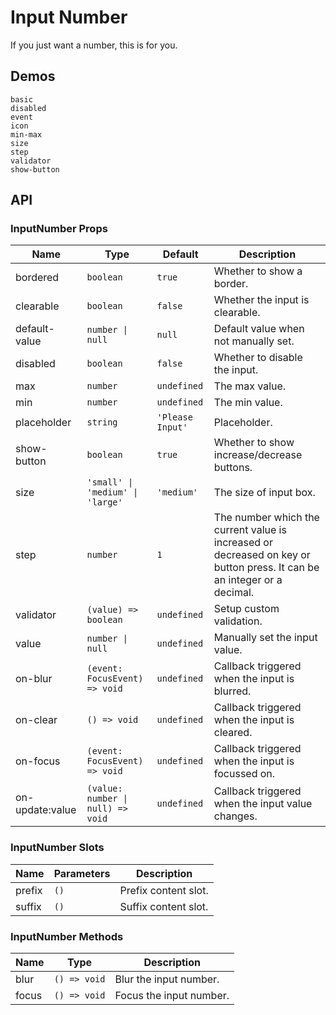 # Input Number

If you just want a number, this is for you.

## Demos

```demo
basic
disabled
event
icon
min-max
size
step
validator
show-button
```

## API

### InputNumber Props

| Name | Type | Default | Description |
| --- | --- | --- | --- |
| bordered | `boolean` | `true` | Whether to show a border. |
| clearable | `boolean` | `false` | Whether the input is clearable. |
| default-value | `number \| null` | `null` | Default value when not manually set. |
| disabled | `boolean` | `false` | Whether to disable the input. |
| max | `number` | `undefined` | The max value. |
| min | `number` | `undefined` | The min value. |
| placeholder | `string` | `'Please Input'` | Placeholder. |
| show-button | `boolean` | `true` | Whether to show increase/decrease buttons. |
| size | `'small' \| 'medium' \| 'large'` | `'medium'` | The size of input box. |
| step | `number` | `1` | The number which the current value is increased or decreased on key or button press. It can be an integer or a decimal. |
| validator | `(value) => boolean` | `undefined` | Setup custom validation. |
| value | `number \| null` | `undefined` | Manually set the input value. |
| on-blur | `(event: FocusEvent) => void` | `undefined` | Callback triggered when the input is blurred. |
| on-clear | `() => void` | `undefined` | Callback triggered when the input is cleared. |
| on-focus | `(event: FocusEvent) => void` | `undefined` | Callback triggered when the input is focussed on. |
| on-update:value | `(value: number \| null) => void` | `undefined` | Callback triggered when the input value changes. |

### InputNumber Slots

| Name   | Parameters | Description          |
| ------ | ---------- | -------------------- |
| prefix | `()`       | Prefix content slot. |
| suffix | `()`       | Suffix content slot. |

### InputNumber Methods

| Name  | Type         | Description             |
| ----- | ------------ | ----------------------- |
| blur  | `() => void` | Blur the input number.  |
| focus | `() => void` | Focus the input number. |

